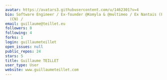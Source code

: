 ```yaml
---
avatar: https://avatars3.githubusercontent.com/u/1462301?v=4
bio: Software Engineer / Ex-founder @Komyla & @multimeo / Ex Nantais (FR), Beijing
  (CN) /
email: guillaume@teillet.eu
followers: 8
following: 4
forks: 1
login: guillaumeteillet
open_issues: null
public_repos: 24
stars: 5
title: Guillaume TEILLET
user_type: User
website: www.guillaumeteillet.com
---
```

